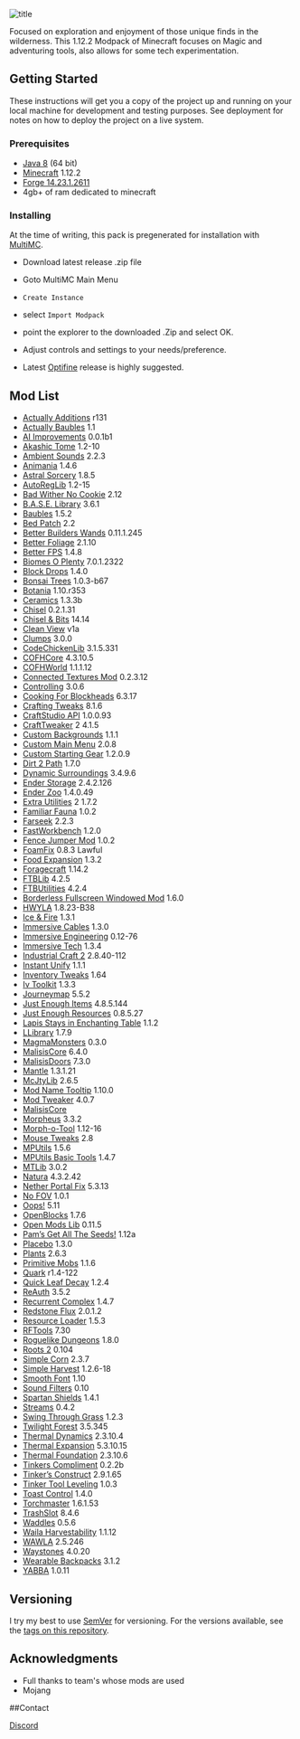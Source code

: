 ![title](https://i.gyazo.com/8ccd64269809315663b8b6e2aa3bddc1.png)

Focused on exploration and enjoyment of those unique finds in the wilderness. This 1.12.2 Modpack of Minecraft focuses on Magic and adventuring tools, also allows for some tech experimentation.

## Getting Started

These instructions will get you a copy of the project up and running on your local machine for development and testing purposes. See deployment for notes on how to deploy the project on a live system.

### Prerequisites
* [Java 8](https://www.java.com/en/download/manual.jsp) (64 bit)
* [Minecraft](https://minecraft.net/en-us/) 1.12.2
* [Forge 14.23.1.2611](https://files.minecraftforge.net/maven/net/minecraftforge/forge/index_1.12.2.html)
* 4gb+ of ram dedicated to minecraft

### Installing

At the time of writing, this pack is pregenerated for installation with [MultiMC](https://github.com/MultiMC/MultiMC5).

* Download latest release .zip file
* Goto MultiMC Main Menu
* `Create Instance`
* select `Import Modpack`
* point the explorer to the downloaded .Zip and select OK.
* Adjust controls and settings to your needs/preference.

* Latest [Optifine](http://optifine.net/downloads) release is highly suggested.

## Mod List

* [Actually Additions](https://minecraft.curseforge.com/projects/actually-additions) r131
* [Actually Baubles](https://minecraft.curseforge.com/projects/actually-baubles) 1.1
* [AI Improvements](https://minecraft.curseforge.com/projects/ai-improvements) 0.0.1b1
* [Akashic Tome](https://minecraft.curseforge.com/projects/akashic-tome) 1.2-10
* [Ambient Sounds](https://minecraft.curseforge.com/projects/ambientsounds) 2.2.3
* [Animania](https://minecraft.curseforge.com/projects/animania) 1.4.6
* [Astral Sorcery](https://minecraft.curseforge.com/projects/astral-sorcery) 1.8.5
* [AutoRegLib](https://minecraft.curseforge.com/projects/autoreglib) 1.2-15
* [Bad Wither No Cookie](https://minecraft.curseforge.com/projects/bad-wither-no-cookie-reloaded) 2.12
* [B.A.S.E. Library](https://minecraft.curseforge.com/projects/b-a-s-e) 3.6.1
* [Baubles](https://minecraft.curseforge.com/projects/baubles) 1.5.2
* [Bed Patch](https://minecraft.curseforge.com/projects/bed-patch) 2.2
* [Better Builders Wands](https://minecraft.curseforge.com/projects/better-builders-wands) 0.11.1.245
* [Better Foliage](https://minecraft.curseforge.com/projects/better-foliage) 2.1.10
* [Better FPS](https://minecraft.curseforge.com/projects/betterfps) 1.4.8
* [Biomes O Plenty](https://minecraft.curseforge.com/projects/biomes-o-plenty) 7.0.1.2322
* [Block Drops](https://minecraft.curseforge.com/projects/block-drops-jei-addon) 1.4.0
* [Bonsai Trees](https://minecraft.curseforge.com/projects/bonsai-trees) 1.0.3-b67
* [Botania](https://minecraft.curseforge.com/projects/botania) 1.10.r353
* [Ceramics](https://minecraft.curseforge.com/projects/ceramics) 1.3.3b
* [Chisel](https://minecraft.curseforge.com/projects/chisel) 0.2.1.31
* [Chisel & Bits](https://minecraft.curseforge.com/projects/chisels-bits) 14.14
* [Clean View](https://minecraft.curseforge.com/projects/cleanview) v1a
* [Clumps](https://minecraft.curseforge.com/projects/clumps) 3.0.0
* [CodeChickenLib](https://minecraft.curseforge.com/projects/codechicken-lib-1-8) 3.1.5.331
* [COFHCore](https://minecraft.curseforge.com/projects/cofhcore) 4.3.10.5
* [COFHWorld](https://minecraft.curseforge.com/projects/cofh-world) 1.1.1.12
* [Connected Textures Mod](https://minecraft.curseforge.com/projects/ctm) 0.2.3.12
* [Controlling](https://minecraft.curseforge.com/projects/controlling) 3.0.6
* [Cooking For Blockheads](https://minecraft.curseforge.com/projects/cooking-for-blockheads) 6.3.17
* [Crafting Tweaks](https://minecraft.curseforge.com/projects/crafting-tweaks) 8.1.6
* [CraftStudio API](https://minecraft.curseforge.com/projects/craftstudio-api) 1.0.0.93
* [CraftTweaker](https://minecraft.curseforge.com/projects/crafttweaker) 2 4.1.5
* [Custom Backgrounds](https://minecraft.curseforge.com/projects/custom-backgrounds) 1.1.1
* [Custom Main Menu](https://minecraft.curseforge.com/projects/custom-main-menu) 2.0.8
* [Custom Starting Gear](https://minecraft.curseforge.com/projects/custom-starter-gear) 1.2.0.9
* [Dirt 2 Path](https://minecraft.curseforge.com/projects/dirt2path) 1.7.0
* [Dynamic Surroundings](https://minecraft.curseforge.com/projects/dynamic-surroundings) 3.4.9.6
* [Ender Storage](https://minecraft.curseforge.com/projects/ender-storage-1-8) 2.4.2.126
* [Ender Zoo](https://minecraft.curseforge.com/projects/ender-zoo) 1.4.0.49
* [Extra Utilities](https://minecraft.curseforge.com/projects/extra-utilities) 2 1.7.2
* [Familiar Fauna](https://minecraft.curseforge.com/projects/familiar-fauna) 1.0.2
* [Farseek](https://minecraft.curseforge.com/projects/farseek) 2.2.3
* [FastWorkbench](https://minecraft.curseforge.com/projects/fastworkbench) 1.2.0
* [Fence Jumper Mod](https://minecraft.curseforge.com/projects/fence-jumper) 1.0.2
* [FoamFix](https://unascribed.com/foamfix/) 0.8.3 Lawful
* [Food Expansion](https://minecraft.curseforge.com/projects/food-expansion) 1.3.2
* [Foragecraft](https://minecraft.curseforge.com/projects/foragecraft) 1.14.2
* [FTBLib](https://minecraft.curseforge.com/projects/ftblib) 4.2.5
* [FTBUtilities](https://minecraft.curseforge.com/projects/ftb-utilities) 4.2.4
* [Borderless Fullscreen Windowed Mod](https://minecraft.curseforge.com/projects/fullscreen-windowed-borderless-for-minecraft) 1.6.0
* [HWYLA](https://minecraft.curseforge.com/projects/hwyla) 1.8.23-B38
* [Ice & Fire](https://minecraft.curseforge.com/projects/ice-and-fire-dragons-in-a-whole-new-light) 1.3.1
* [Immersive Cables](https://minecraft.curseforge.com/projects/immersive-cables) 1.3.0
* [Immersive Engineering](https://minecraft.curseforge.com/projects/immersive-engineering) 0.12-76
* [Immersive Tech](https://minecraft.curseforge.com/projects/immersive-tech) 1.3.4
* [Industrial Craft 2](https://minecraft.curseforge.com/projects/industrial-craft) 2.8.40-112
* [Instant Unify](https://minecraft.curseforge.com/projects/instantunify) 1.1.1
* [Inventory Tweaks](https://minecraft.curseforge.com/projects/inventory-tweaks) 1.64
* [Iv Toolkit](https://minecraft.curseforge.com/projects/ivtoolkit) 1.3.3
* [Journeymap](https://journeymap.info/Home) 5.5.2
* [Just Enough Items](https://minecraft.curseforge.com/projects/jei) 4.8.5.144
* [Just Enough Resources](https://minecraft.curseforge.com/projects/just-enough-resources-jer) 0.8.5.27
* [Lapis Stays in Enchanting Table](https://minecraft.curseforge.com/projects/lapis-stays-in-the-enchanting-table) 1.1.2
* [LLibrary](https://minecraft.curseforge.com/projects/llibrary) 1.7.9
* [MagmaMonsters](https://minecraft.curseforge.com/projects/magma-monsters) 0.3.0
* [MalisisCore](https://minecraft.curseforge.com/projects/malisiscore) 6.4.0
* [MalisisDoors](https://minecraft.curseforge.com/projects/malisisdoors) 7.3.0
* [Mantle](https://minecraft.curseforge.com/projects/mantle) 1.3.1.21
* [McJtyLib](https://minecraft.curseforge.com/projects/mcjtylib) 2.6.5
* [Mod Name Tooltip](https://minecraft.curseforge.com/projects/mod-name-tooltip) 1.10.0
* [Mod Tweaker](https://minecraft.curseforge.com/projects/modtweaker) 4.0.7
* [MalisisCore](https://minecraft.curseforge.com/projects/malisiscore) 
* [Morpheus](https://minecraft.curseforge.com/projects/morpheus) 3.3.2
* [Morph-o-Tool](https://minecraft.curseforge.com/projects/morph-o-tool) 1.12-16
* [Mouse Tweaks](https://minecraft.curseforge.com/projects/mouse-tweaks) 2.8
* [MPUtils](https://minecraft.curseforge.com/projects/mputils) 1.5.6
* [MPUtils Basic Tools](https://minecraft.curseforge.com/projects/mputils-basic-tools) 1.4.7 
* [MTLib](https://minecraft.curseforge.com/projects/mtlib) 3.0.2
* [Natura](https://minecraft.curseforge.com/projects/natura) 4.3.2.42
* [Nether Portal Fix](https://minecraft.curseforge.com/projects/netherportalfix) 5.3.13
* [No FOV](https://minecraft.curseforge.com/projects/nofov) 1.0.1
* [Oops!](https://minecraft.curseforge.com/projects/oops) 5.11
* [OpenBlocks](https://minecraft.curseforge.com/projects/openblocks) 1.7.6
* [Open Mods Lib](https://minecraft.curseforge.com/projects/openmodslib) 0.11.5
* [Pam’s Get All The Seeds!](https://minecraft.curseforge.com/projects/pams-get-all-the-seeds) 1.12a
* [Placebo](https://minecraft.curseforge.com/projects/placebo) 1.3.0
* [Plants](https://minecraft.curseforge.com/projects/plants) 2.6.3
* [Primitive Mobs](https://minecraft.curseforge.com/projects/primitive-mobs) 1.1.6
* [Quark](https://minecraft.curseforge.com/projects/quark) r1.4-122
* [Quick Leaf Decay](https://minecraft.curseforge.com/projects/quick-leaf-decay) 1.2.4
* [ReAuth](https://minecraft.curseforge.com/projects/reauth) 3.5.2
* [Recurrent Complex](https://minecraft.curseforge.com/projects/recurrent-complex) 1.4.7
* [Redstone Flux](https://minecraft.curseforge.com/projects/redstone-flux) 2.0.1.2
* [Resource Loader](https://minecraft.curseforge.com/projects/resource-loader) 1.5.3
* [RFTools](https://minecraft.curseforge.com/projects/rftools) 7.30
* [Roguelike Dungeons](https://minecraft.curseforge.com/projects/roguelike-dungeons) 1.8.0
* [Roots 2](https://minecraft.curseforge.com/projects/roots) 0.104
* [Simple Corn](https://minecraft.curseforge.com/projects/simple-corn) 2.3.7
* [Simple Harvest](https://minecraft.curseforge.com/projects/simpleharvest) 1.2.6-18
* [Smooth Font](https://minecraft.curseforge.com/projects/smooth-font) 1.10
* [Sound Filters](https://minecraft.curseforge.com/projects/sound-filters) 0.10
* [Spartan Shields](https://minecraft.curseforge.com/projects/spartan-shields) 1.4.1
* [Streams](https://minecraft.curseforge.com/projects/streams) 0.4.2
* [Swing Through Grass](https://minecraft.curseforge.com/projects/swingthroughgrass) 1.2.3
* [Twilight Forest](https://minecraft.curseforge.com/projects/swingthroughgrass) 3.5.345
* [Thermal Dynamics](https://minecraft.curseforge.com/projects/thermal-dynamics) 2.3.10.4
* [Thermal Expansion](https://minecraft.curseforge.com/projects/thermalexpansion) 5.3.10.15
* [Thermal Foundation](https://minecraft.curseforge.com/projects/thermal-foundation) 2.3.10.6
* [Tinkers Compliment](https://minecraft.curseforge.com/projects/tinkers-complement) 0.2.2b
* [Tinker’s Construct](https://minecraft.curseforge.com/projects/tinkers-construct) 2.9.1.65
* [Tinker Tool Leveling](https://minecraft.curseforge.com/projects/tinkers-tool-leveling) 1.0.3
* [Toast Control](https://minecraft.curseforge.com/projects/toast-control) 1.4.0
* [Torchmaster](https://minecraft.curseforge.com/projects/torchmaster) 1.6.1.53
* [TrashSlot](https://minecraft.curseforge.com/projects/trashslot) 8.4.6
* [Waddles](https://minecraft.curseforge.com/projects/waddles) 0.5.6
* [Waila Harvestability](https://minecraft.curseforge.com/projects/waila-harvestability) 1.1.12
* [WAWLA](https://minecraft.curseforge.com/projects/wawla-what-are-we-looking-at) 2.5.246
* [Waystones](https://minecraft.curseforge.com/projects/waystones) 4.0.20
* [Wearable Backpacks](https://minecraft.curseforge.com/projects/wearable-backpacks) 3.1.2
* [YABBA](https://minecraft.curseforge.com/projects/yabba) 1.0.11

## Versioning

I try my best to use [SemVer](http://semver.org/) for versioning. For the versions available, see the [tags on this repository](https://github.com/BryanBoru/Open-To-Adventure/tags). 

## Acknowledgments

* Full thanks to team's whose mods are used
* Mojang



##Contact

[Discord](https://discord.gg/xvtCXe4)
